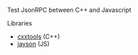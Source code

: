 Test JsonRPC between C++ and Javascript

Libraries
- [cxxtools](http://www.tntnet.org/cxxtools.html) (C++)
- [jayson](https://github.com/tedeh/jayson) (JS)
